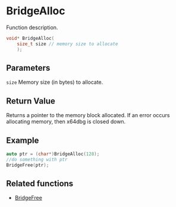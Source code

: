 # BridgeAlloc

Function description.

```c++
void* BridgeAlloc(
    size_t size // memory size to allocate
    );
```

## Parameters

`size` Memory size (in bytes) to allocate.

## Return Value

Returns a pointer to the memory block allocated. If an error occurs allocating memory, then x64dbg is closed down.

## Example

```c++
auto ptr = (char*)BridgeAlloc(128);
//do something with ptr
BridgeFree(ptr);
```

## Related functions

- [BridgeFree](./BridgeFree.md)